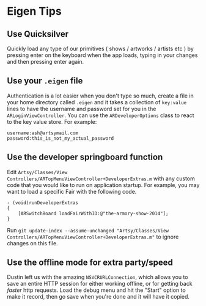Eigen Tips
==============

Use Quicksilver
---------------

Quickly load any type of our primitives ( shows / artworks / artists etc ) by pressing enter on the keyboard when the app loads, typing in your changes and then pressing enter again.

Use your `.eigen` file
-----------------------

Authentication is a lot easier when you don't type so much, create a file in your home directory called `.eigen` and it takes a collection of `key:value` lines to have the username and password set for you in the `ARLoginViewController`.  You can use the `ARDeveloperOptions` class to react to the key value store. For example:

```
username:ash@artsymail.com
password:this_is_not_my_actual_password
```

Use the developer springboard function
--------------------------------------

Edit `Artsy/Classes/View Controllers/ARTopMenuViewController+DeveloperExtras.m` with any custom code that you would like to run on application startup. For example, you may want to load a specific Fair with the following code.

```objc
- (void)runDeveloperExtras
{
    [ARSwitchBoard loadFairWithID:@"the-armory-show-2014"];
}
```

Run `git update-index --assume-unchanged "Artsy/Classes/View Controllers/ARTopMenuViewController+DeveloperExtras.m"` to ignore changes on this file.

Use the offline mode for extra party/speed
------------------------------------------

Dustin left us with the amazing `NSVCRURLConnection`, which allows you to save an entire HTTP session for either working offline, or for getting back _faster_ http requests. Load the debug menu and hit the "Start" option to make it record, then go save when you're done and it will have it copied.
